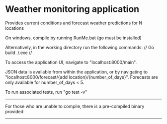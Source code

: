 # Weather monitoring application
Provides current conditions and forecast weather predictions for N locations

On windows, compile by running RunMe.bat (go must be installed)

Alternatively, in the working directory run the following commands:
//
Go build
./.exe
//

To access the application UI, navigate to "localhost:8000/main".

JSON data is available from within the application, or by navigating to "localhost:8000/forecast/{add location}/{number_of_days}".
Forecasts are only available for number_of_days < 5.

To run associated tests, run "go test -v"

******
For those who are unable to compile, there is a pre-compiled binary provided
******
